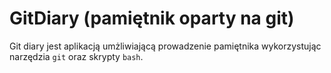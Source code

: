 # GitDiary (pamiętnik oparty na git)

Git diary jest aplikacją umżliwiającą prowadzenie pamiętnika wykorzystując narzędzia `git` oraz skrypty `bash`.